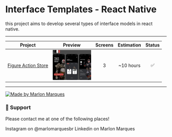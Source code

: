 # Interface Templates - React Native

this project aims to develop several types of interface models in react native.

---

| Project | Preview | Screens | Estimation | Status |
| ------ | :------: | :------: | :------: | :------: |
| [Figure Action Store](https://www.figma.com/file/jPqNLLlpSPDGnQOYMcRY8F/interfacetemplates-figureaction-store?node-id=0%3A1) | <img src="./readme/interfacetemplates_figureaction-storeprototype.png" width="120" /> | 3 | ~10 hours | :white_check_mark: |

---

<p >
  <a href="https://github.com/MarlonBeloMarques">
    <img alt="Made by Marlon Marques" src="https://img.shields.io/badge/made%20by-Marlon%20Marques-brightgreen">
  </a>
</p>

### 📌 Support
Please contact me at one of the following places!

Instagram on @marlomarquesbr
Linkedin on Marlon Marques
